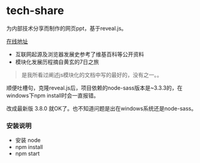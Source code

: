 # tech-share

为内部技术分享而制作的网页ppt，基于reveal.js。

[在线地址](http://ppt.thyiad.top)

- 互联网起源及浏览器发展史参考了维基百科等公开资料
- 模块化发展历程摘自黄玄的7日之旅
> 是我所看过阐述js模块化的文档中写的最好的，没有之一。。

顺便吐槽句，克隆reveal.js后，项目依赖的node-sass版本是~3.3.3的，在windows下npm install时会一直报错。

改成最新版 3.8.0 就OK了。也不知道问题是出在windows系统还是node-sass。

### 安装说明

* 安装 node
* npm install
* npm start
